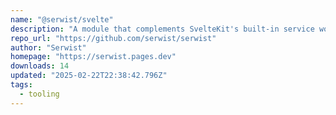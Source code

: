 ```yaml
---
name: "@serwist/svelte"
description: "A module that complements SvelteKit's built-in service worker support."
repo_url: "https://github.com/serwist/serwist"
author: "Serwist"
homepage: "https://serwist.pages.dev"
downloads: 14
updated: "2025-02-22T22:38:42.796Z"
tags: 
  - tooling
---
```

